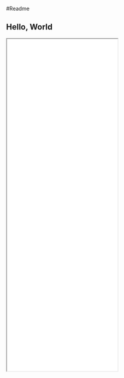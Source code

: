 #Readme

## Hello, World

 <iframe src="./getting-started.html" class="is-fullwidth" height="900px"</iframe>
 

